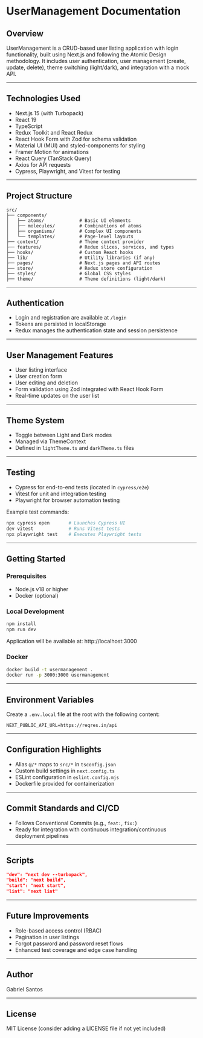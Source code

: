 # UserManagement Documentation

## Overview

UserManagement is a CRUD-based user listing application with login functionality, built using Next.js and following the Atomic Design methodology. It includes user authentication, user management (create, update, delete), theme switching (light/dark), and integration with a mock API.

---

## Technologies Used

- Next.js 15 (with Turbopack)
- React 19
- TypeScript
- Redux Toolkit and React Redux
- React Hook Form with Zod for schema validation
- Material UI (MUI) and styled-components for styling
- Framer Motion for animations
- React Query (TanStack Query)
- Axios for API requests
- Cypress, Playwright, and Vitest for testing

---

## Project Structure

```
src/
├── components/
│   ├── atoms/             # Basic UI elements
│   ├── molecules/         # Combinations of atoms
│   ├── organisms/         # Complex UI components
│   └── templates/         # Page-level layouts
├── context/               # Theme context provider
├── features/              # Redux slices, services, and types
├── hooks/                 # Custom React hooks
├── lib/                   # Utility libraries (if any)
├── pages/                 # Next.js pages and API routes
├── store/                 # Redux store configuration
├── styles/                # Global CSS styles
├── theme/                 # Theme definitions (light/dark)
```

---

## Authentication

- Login and registration are available at `/login`
- Tokens are persisted in localStorage
- Redux manages the authentication state and session persistence

---

## User Management Features

- User listing interface
- User creation form
- User editing and deletion
- Form validation using Zod integrated with React Hook Form
- Real-time updates on the user list

---

## Theme System

- Toggle between Light and Dark modes
- Managed via ThemeContext
- Defined in `lightTheme.ts` and `darkTheme.ts` files

---

## Testing

- Cypress for end-to-end tests (located in `cypress/e2e`)
- Vitest for unit and integration testing
- Playwright for browser automation testing

Example test commands:

```bash
npx cypress open       # Launches Cypress UI
dev vitest             # Runs Vitest tests
npx playwright test    # Executes Playwright tests
```

---

## Getting Started

### Prerequisites

- Node.js v18 or higher
- Docker (optional)

### Local Development

```bash
npm install
npm run dev
```

Application will be available at: http://localhost:3000

### Docker

```bash
docker build -t usermanagement .
docker run -p 3000:3000 usermanagement
```

---

## Environment Variables

Create a `.env.local` file at the root with the following content:

```
NEXT_PUBLIC_API_URL=https://reqres.in/api
```

---

## Configuration Highlights

- Alias `@/*` maps to `src/*` in `tsconfig.json`
- Custom build settings in `next.config.ts`
- ESLint configuration in `eslint.config.mjs`
- Dockerfile provided for containerization

---

## Commit Standards and CI/CD

- Follows Conventional Commits (e.g., `feat:`, `fix:`)
- Ready for integration with continuous integration/continuous deployment pipelines

---

## Scripts

```json
"dev": "next dev --turbopack",
"build": "next build",
"start": "next start",
"lint": "next lint"
```

---

## Future Improvements

- Role-based access control (RBAC)
- Pagination in user listings
- Forgot password and password reset flows
- Enhanced test coverage and edge case handling

---

## Author

Gabriel Santos

---

## License

MIT License (consider adding a LICENSE file if not yet included)
